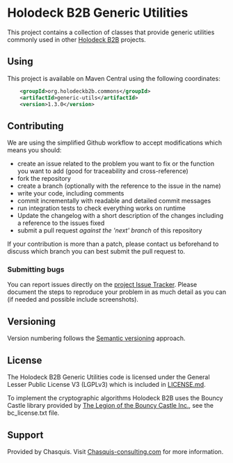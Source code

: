 # Holodeck B2B Generic Utilities
This project contains a collection of classes that provide generic utilities commonly used in other [Holodeck B2B](https://github.com/holodeck-b2b/) projects.

## Using
This project is available on Maven Central using the following coordinates:
```xml
	<groupId>org.holodeckb2b.commons</groupId>
	<artifactId>generic-utils</artifactId>
	<version>1.3.0</version>
```

## Contributing
We are using the simplified Github workflow to accept modifications which means you should:
* create an issue related to the problem you want to fix or the function you want to add (good for traceability and cross-reference)
* fork the repository
* create a branch (optionally with the reference to the issue in the name)
* write your code, including comments 
* commit incrementally with readable and detailed commit messages
* run integration tests to check everything works on runtime
* Update the changelog with a short description of the changes including a reference to the issues fixed
* submit a pull request *against the 'next' branch* of this repository

If your contribution is more than a patch, please contact us beforehand to discuss which branch you can best submit the pull request to.

### Submitting bugs
You can report issues directly on the [project Issue Tracker](https://github.com/holodeck-b2b/generic-utils/issues).
Please document the steps to reproduce your problem in as much detail as you can (if needed and possible include screenshots).

## Versioning
Version numbering follows the [Semantic versioning](http://semver.org/) approach.

## License
The Holodeck B2B Generic Utilities code is licensed under the General Lesser Public License V3 (LGPLv3) which is included in [LICENSE.md](LICENSE.md).

To implement the cryptographic algorithms Holodeck B2B uses the Bouncy Castle library provided by [The Legion of the Bouncy Castle Inc.](http://www.bouncycastle.org), see the bc_license.txt file.

## Support
Provided by Chasquis. Visit [Chasquis-consulting.com](http://chasquis-consulting.com/holodeck-b2b-support/) for more information.
